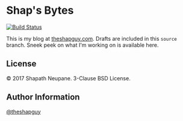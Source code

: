 Shap's Bytes
=========
[![Build Status](https://travis-ci.org/theshapguy/bytes.svg?branch=master)](https://travis-ci.org/theshapguy/bytes)

This is my blog at [theshapguy.com](https://theshapguy.com/). Drafts are included in this `source` branch. Sneek peek on what I'm working on is available here.


License
-------

© 2017 Shapath Neupane. 3-Clause BSD License.


Author Information
------------------

[@theshapguy](http://twitter.com/theshapguy)

